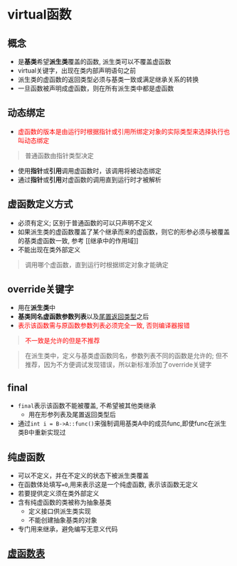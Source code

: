 # virtual函数

## 概念

- 是**基类**希望**派生类**覆盖的函数, 派生类可以不覆盖虚函数
- virtual关键字，出现在类内部声明语句之前
- 派生类的虚函数的返回类型必须与基类一致或满足继承关系的转换
- 一旦函数被声明成虚函数，则在所有派生类中都是虚函数

## 动态绑定

- <font color="red">虚函数的版本是由运行时根据指针或引用所绑定对象的实际类型来选择执行也叫动态绑定</font>
> 普通函数由指针类型决定
- 使用**指针**或**引用**调用虚函数时，该调用将被动态绑定
- 通过**指针**或**引用**对虚函数的调用直到运行时才被解析

## 虚函数定义方式

- 必须有定义; 区别于普通函数的可以只声明不定义
- 如果派生类的虚函数覆盖了某个继承而来的虚函数，则它的形参必须与被覆盖的基类虚函数一致, 参考 [[继承中的作用域]]
- 不能出现在类外部定义

> 调用哪个虚函数，直到运行时根据绑定对象才能确定

## override关键字

- 用在**派生类**中
- **基类同名虚函数参数列表**以及[尾置返回类型](c++_funtion_return_type.md#尾置返回类型)之后
- <font color="red">表示该函数需与原函数参数列表必须完全一致, 否则编译器报错</font>

> <font color="red">不一致是允许的但是不推荐</font>

> 在派生类中，定义与基类虚函数同名，参数列表不同的函数是允许的; 但不推荐，因为不方便调试发现错误，所以新标准添加了override关键字

## final  
- `final`表示该函数不能被覆盖, 不希望被其他类继承
  - 用在形参列表及尾置返回类型后
- 通过`int i = B->A::func()`来强制调用基类A中的成员func,即使func在派生类B中重新实现过

## 纯虚函数

- 可以不定义，并在不定义的状态下被派生类覆盖
- 在函数体处填写`=0`,用来表示这是一个纯虚函数, 表示该函数无定义
- 若要提供定义须在类外部定义
- 含有纯虚函数的类被称为抽象基类
  - 定义接口供派生类实现
  - 不能创建抽象基类的对象
- 专门用来继承，避免编写无意义代码

## [虚函数表](c++_Virtual_Function_Vtable.md)